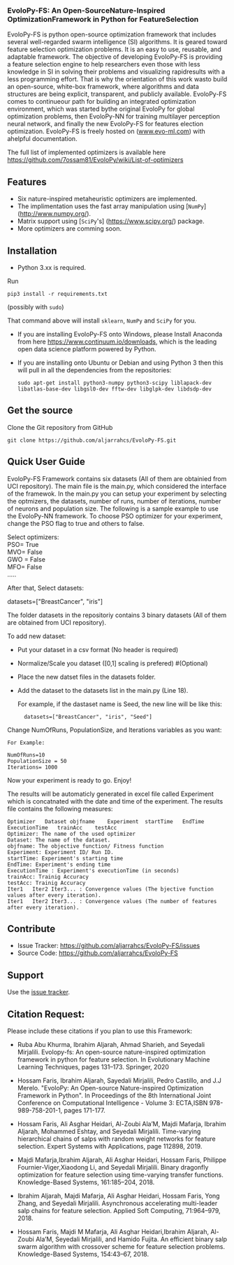### EvoloPy-FS: An Open-SourceNature-Inspired OptimizationFramework in Python for FeatureSelection

EvoloPy-FS is python open-source optimization framework that includes several well-regarded swarm intelligence (SI) algorithms. It is geared toward feature selection optimization problems. It is an easy to use, reusable, and adaptable framework. The objective of developing EvoloPy-FS is providing a feature selection engine to help researchers even those with less knowledge in SI in solving their problems and visualizing rapidresults with a less programming effort. That is why the orientation of this work wasto build an open-source, white-box framework, where algorithms and data structures are being explicit, transparent, and publicly available. EvoloPy-FS comes to continueour path for building an integrated optimization environment, which was started bythe original EvoloPy for global optimization problems, then EvoloPy-NN for training multilayer perception neural network, and finally the new EvoloPy-FS for features election optimization. EvoloPy-FS is freely hosted on (www.evo-ml.com) with ahelpful documentation. 


The full list of implemented optimizers is available here https://github.com/7ossam81/EvoloPy/wiki/List-of-optimizers


## Features
- Six nature-inspired metaheuristic optimizers are implemented.
- The implimentation uses the fast array manipulation using [`NumPy`] (http://www.numpy.org/).
- Matrix support using [`SciPy`'s] (https://www.scipy.org/) package.
- More optimizers are comming soon.
 

## Installation
- Python 3.xx is required.

Run

    pip3 install -r requirements.txt

(possibly with `sudo`)

That command above will install  `sklearn`, `NumPy` and `SciPy` for
you.

- If you are installing EvoloPy-FS onto Windows, please Install Anaconda from here https://www.continuum.io/downloads, which is the leading open data science platform powered by Python.
- If you are installing onto Ubuntu or Debian and using Python 3 then
  this will pull in all the dependencies from the repositories:
  
      sudo apt-get install python3-numpy python3-scipy liblapack-dev libatlas-base-dev libgsl0-dev fftw-dev libglpk-dev libdsdp-dev

## Get the source

Clone the Git repository from GitHub

    git clone https://github.com/aljarrahcs/EvoloPy-FS.git


## Quick User Guide
EvoloPy-FS Framework contains six datasets (All of them are obtainied from UCI repository). 
The main file is the main.py, which considered the interface of the framewok. In the main.py you 
can setup your experiment by selecting the optmizers, the datasets, number of runs, number of iterations, number of neurons
and population size. The following is a sample example to use the EvoloPy-NN framework.
To choose PSO optimizer for your experiment, change the PSO flag to true and others to false.

Select optimizers:    
PSO= True  
MVO= False  
GWO = False  
MFO= False  
.....


After that, Select datasets:

datasets=["BreastCancer", "iris"]

The folder datasets in the repositoriy contains 3 binary datasets (All of them are obtained from UCI repository).

To add new dataset:
- Put your dataset in a csv format (No header is required)
- Normalize/Scale you dataset ([0,1] scaling is prefered) #(Optional)
- Place the new datset files in the datasets folder.
- Add the dataset to the datasets list in the main.py (Line 18).
  
  For example, if the dastaset name is Seed, the new line  will be like this:
        
        datasets=["BreastCancer", "iris", "Seed"]


Change NumOfRuns, PopulationSize, and Iterations variables as you want:
    
    For Example: 

    NumOfRuns=10  
    PopulationSize = 50  
    Iterations= 1000

Now your experiment is ready to go. Enjoy!  

The results will be automaticly generated in excel file called Experiment which is concatnated with the date and time of the experiment.
The results file contains the following measures:


    Optimizer	Dataset	objfname	Experiment	startTime	EndTime	ExecutionTime	trainAcc	testAcc
    Optimizer: The name of the used optimizer
    Dataset: The name of the dataset.
    objfname: The objective function/ Fitness function
    Experiment: Experiment ID/ Run ID.
    startTime: Experiment's starting time
    EndTime: Experiment's ending time
    ExecutionTime : Experiment's executionTime (in seconds)
    trainAcc: Trainig Accuracy
    testAcc: Trainig Accuracy
    Iter1	Iter2 Iter3... : Convergence values (The bjective function values after every iteration).	
    Iter1	Iter2 Iter3... : Convergence values (The number of features after every iteration).	
    

## Contribute
- Issue Tracker: https://github.com/aljarrahcs/EvoloPy-FS/issues  
- Source Code: https://github.com/aljarrahcs/EvoloPy-FS

## Support

Use the [issue tracker](https://github.com/aljarrahcs/EvoloPy-FS/issues). 

## Citation Request:

Please include these citations if you plan to use this Framework:

- Ruba Abu Khurma, Ibrahim Aljarah, Ahmad Sharieh, and Seyedali Mirjalili. Evolopy-fs: An
open-source nature-inspired optimization framework in python for feature selection. In Evolutionary
Machine Learning Techniques, pages 131–173. Springer, 2020

- Hossam Faris, Ibrahim Aljarah, Sayedali Mirjalili, Pedro Castillo, and J.J Merelo. "EvoloPy: An Open-source Nature-inspired Optimization Framework in Python". In Proceedings of the 8th International Joint Conference on Computational Intelligence - Volume 3: ECTA,ISBN 978-989-758-201-1, pages 171-177.

- Hossam Faris, Ali Asghar Heidari, Al-Zoubi Ala’M, Majdi Mafarja, Ibrahim Aljarah, Mohammed
Eshtay, and Seyedali Mirjalili. Time-varying hierarchical chains of salps with random weight networks
for feature selection. Expert Systems with Applications, page 112898, 2019.

- Majdi Mafarja,Ibrahim Aljarah, Ali Asghar Heidari, Hossam Faris, Philippe Fournier-Viger,Xiaodong Li, and Seyedali Mirjalili.  Binary dragonfly optimization for feature selection using time-varying transfer functions. Knowledge-Based Systems, 161:185–204, 2018.

- Ibrahim Aljarah, Majdi Mafarja, Ali Asghar Heidari, Hossam Faris, Yong Zhang, and Seyedali Mirjalili. Asynchronous accelerating multi-leader salp chains for feature selection. Applied Soft Computing, 71:964–979, 2018.

- Hossam Faris, Majdi M Mafarja, Ali Asghar Heidari,Ibrahim Aljarah, Al-Zoubi Ala’M, Seyedali Mirjalili, and  Hamido Fujita.   An  efficient binary salp swarm algorithm  with crossover  scheme for feature selection problems. Knowledge-Based Systems, 154:43–67, 2018.



